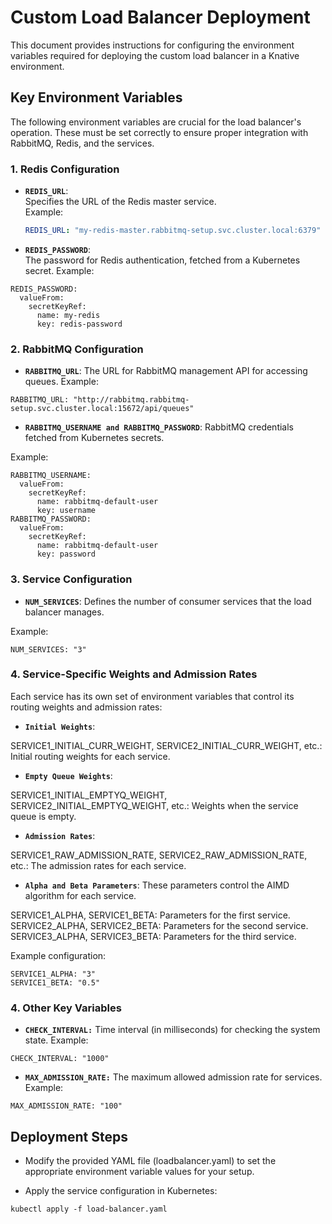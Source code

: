 # Custom Load Balancer Deployment

This document provides instructions for configuring the environment variables required for deploying the custom load balancer in a Knative environment.

## Key Environment Variables

The following environment variables are crucial for the load balancer's operation. These must be set correctly to ensure proper integration with RabbitMQ, Redis, and the services.

### 1. **Redis Configuration**
- **`REDIS_URL`**:  
  Specifies the URL of the Redis master service.  
  Example:  
  ```yaml
  REDIS_URL: "my-redis-master.rabbitmq-setup.svc.cluster.local:6379"

- **`REDIS_PASSWORD`**:  
The password for Redis authentication, fetched from a Kubernetes secret.
Example:
```
REDIS_PASSWORD: 
  valueFrom:
    secretKeyRef:
      name: my-redis
      key: redis-password
```

### 2.  RabbitMQ Configuration 

- **`RABBITMQ_URL`**: 
The URL for RabbitMQ management API for accessing queues.
Example:

```
RABBITMQ_URL: "http://rabbitmq.rabbitmq-setup.svc.cluster.local:15672/api/queues"
```

- **`RABBITMQ_USERNAME and RABBITMQ_PASSWORD`**: 
RabbitMQ credentials fetched from Kubernetes secrets.

Example:

```
RABBITMQ_USERNAME: 
  valueFrom:
    secretKeyRef:
      name: rabbitmq-default-user
      key: username
RABBITMQ_PASSWORD: 
  valueFrom:
    secretKeyRef:
      name: rabbitmq-default-user
      key: password
```

### 3. Service Configuration

- **`NUM_SERVICES`**:
Defines the number of consumer services that the load balancer manages.

Example:
```
NUM_SERVICES: "3"
```

### 4. Service-Specific Weights and Admission Rates
Each service has its own set of environment variables that control its routing weights and admission rates:

- **`Initial Weights`**:

SERVICE1_INITIAL_CURR_WEIGHT, SERVICE2_INITIAL_CURR_WEIGHT, etc.: Initial routing weights for each service.

- **`Empty Queue Weights`**:

SERVICE1_INITIAL_EMPTYQ_WEIGHT, SERVICE2_INITIAL_EMPTYQ_WEIGHT, etc.: Weights when the service queue is empty.

- **`Admission Rates`**:

SERVICE1_RAW_ADMISSION_RATE, SERVICE2_RAW_ADMISSION_RATE, etc.: The admission rates for each service.

- **`Alpha and Beta Parameters`**: These parameters control the AIMD algorithm for each service.

SERVICE1_ALPHA, SERVICE1_BETA: Parameters for the first service.
SERVICE2_ALPHA, SERVICE2_BETA: Parameters for the second service.
SERVICE3_ALPHA, SERVICE3_BETA: Parameters for the third service.

Example configuration:

```
SERVICE1_ALPHA: "3"
SERVICE1_BETA: "0.5"
```

### 4. Other Key Variables

- **`CHECK_INTERVAL:`**
Time interval (in milliseconds) for checking the system state.
Example:

```
CHECK_INTERVAL: "1000"
```

- **`MAX_ADMISSION_RATE:`**
The maximum allowed admission rate for services.
Example:
```
MAX_ADMISSION_RATE: "100"
```

## Deployment Steps
- Modify the provided YAML file (loadbalancer.yaml) to set the appropriate environment variable values for your setup.

- Apply the service configuration in Kubernetes:

```
kubectl apply -f load-balancer.yaml
```
